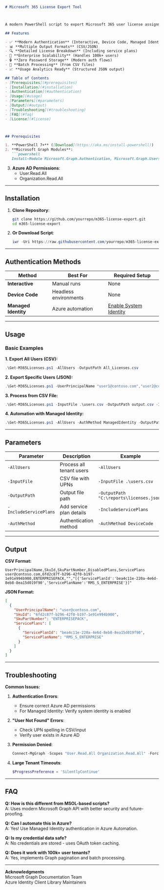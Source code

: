 ```markdown
# Microsoft 365 License Export Tool



A modern PowerShell script to export Microsoft 365 user license assignments using Microsoft Graph API with enhanced security and enterprise-grade features.

## Features

- ✅ **Modern Authentication** (Interactive, Device Code, Managed Identity)
- 📊 **Multiple Output Formats** (CSV/JSON)
- 🔍 **Detailed License Breakdown** (Including service plans)
- 🚀 **Enterprise Scalability** (Handles 100k+ users)
- 🔒 **Zero Password Storage** (Modern auth flows)
- 📁 **Batch Processing** (From CSV files)
- 📈 **Usage Analytics Ready** (Structured JSON output)

## Table of Contents
- [Prerequisites](#prerequisites)
- [Installation](#installation)
- [Authentication](#authentication)
- [Usage](#usage)
- [Parameters](#parameters)
- [Output](#output)
- [Troubleshooting](#troubleshooting)
- [FAQ](#faq)
- [License](#license)



## Prerequisites

1. **PowerShell 7+** ([Download](https://aka.ms/install-powershell))
2. **Microsoft Graph Modules**:
   ```powershell
   Install-Module Microsoft.Graph.Authentication, Microsoft.Graph.Users -Scope CurrentUser
   ```
3. **Azure AD Permissions**:
   - User.Read.All
   - Organization.Read.All

---

## Installation

1. **Clone Repository**:
   ```bash
   git clone https://github.com/yourrepo/m365-license-export.git
   cd m365-license-export
   ```

2. **Or Download Script**:
   ```powershell
   iwr -Uri https://raw.githubusercontent.com/yourrepo/m365-license-export/main/Get-M365Licenses.ps1 -OutFile Get-M365Licenses.ps1
   ```

---

## Authentication Methods

| Method | Best For | Required Setup |
|--------|----------|----------------|
| **Interactive** | Manual runs | None |
| **Device Code** | Headless environments | None |
| **Managed Identity** | Azure automation | [Enable System Identity](https://learn.microsoft.com/en-us/azure/active-directory/managed-identities-azure-resources/qs-configure-portal-windows-vm) |

---

## Usage

### Basic Examples

**1. Export All Users (CSV):**
```powershell
.\Get-M365Licenses.ps1 -AllUsers -OutputPath All_Licenses.csv
```

**2. Export Specific Users (JSON):**
```powershell
.\Get-M365Licenses.ps1 -UserPrincipalName "user1@contoso.com","user2@contoso.com" -OutputPath licenses.json
```

**3. Process from CSV File:**
```powershell
.\Get-M365Licenses.ps1 -InputFile .\users.csv -OutputPath output.csv -IncludeServicePlans
```

**4. Automation with Managed Identity:**
```powershell
.\Get-M365Licenses.ps1 -AllUsers -AuthMethod ManagedIdentity -OutputPath /reports/licenses_$(Get-Date -Format yyyyMMdd).csv
```

---

## Parameters

| Parameter | Description | Example |
|-----------|-------------|---------|
| `-AllUsers` | Process all tenant users | `-AllUsers` |
| `-InputFile` | CSV file with UPNs | `-InputFile .\users.csv` |
| `-OutputPath` | Output file path | `-OutputPath "C:\reports\licenses.json"` |
| `-IncludeServicePlans` | Add service plan details | `-IncludeServicePlans` |
| `-AuthMethod` | Authentication method | `-AuthMethod DeviceCode` |

---

## Output

**CSV Format:**
```csv
UserPrincipalName,SkuId,SkuPartNumber,DisabledPlans,ServicePlans
user@contoso.com,6fd2c87f-b296-42f0-b197-1e91e994b900,ENTERPRISEPACK,"","[{'ServicePlanId':'bea4c11e-220a-4e6d-8eb8-8ea15d019f90','ServicePlanName':'RMS_S_ENTERPRISE'}]"
```

**JSON Format:**
```json
[
  {
    "UserPrincipalName": "user@contoso.com",
    "SkuId": "6fd2c87f-b296-42f0-b197-1e91e994b900",
    "SkuPartNumber": "ENTERPRISEPACK",
    "ServicePlans": [
      {
        "ServicePlanId": "bea4c11e-220a-4e6d-8eb8-8ea15d019f90",
        "ServicePlanName": "RMS_S_ENTERPRISE"
      }
    ]
  }
]
```

---

## Troubleshooting

**Common Issues:**

1. **Authentication Errors**:
   - Ensure correct Azure AD permissions
   - For Managed Identity: Verify system identity is enabled

2. **"User Not Found" Errors**:
   - Check UPN spelling in CSV/input
   - Verify user exists in Azure AD

3. **Permission Denied**:
   ```powershell
   Connect-MgGraph -Scopes "User.Read.All Organization.Read.All" -Force
   ```

4. **Large Tenant Timeouts**:
   ```powershell
   $ProgressPreference = 'SilentlyContinue'
   ```

---

## FAQ

**Q: How is this different from MSOL-based scripts?**<br>
A: Uses modern Microsoft Graph API with better security and future-proofing.

**Q: Can I automate this in Azure?**<br>
A: Yes! Use Managed Identity authentication in Azure Automation.

**Q: Is my credential data safe?**<br>
A: No credentials are stored - uses OAuth token caching.

**Q: Does it work with 100k+ user tenants?**<br>
A: Yes, implements Graph pagination and batch processing.

---

**Acknowledgments**  
Microsoft Graph Documentation Team  
Azure Identity Client Library Maintainers
``` 
